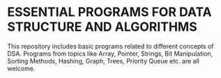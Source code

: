 # ESSENTIAL PROGRAMS FOR DATA STRUCTURE AND ALGORITHMS

This repository includes basic programs related to different concepts of DSA.
Programs from topics like Array, Pointer, Strings, Bit Manipulation, Sorting Methods, Hashing, Graph, Trees, Priority Queue etc. are all welcome.


